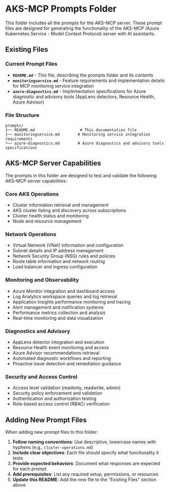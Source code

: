 # AKS-MCP Prompts Folder

This folder includes all the prompts for the AKS-MCP server. These prompt files are designed for generating the functionality of the AKS-MCP (Azure Kubernetes Service - Model Context Protocol) server with AI assistants.


## Existing Files

### Current Prompt Files

- **`README.md`** - This file, describing the prompts folder and its contents
- **`monitoringservice.md`** - Feature requirements and implementation details for MCP monitoring service integration
- **`azure-diagnostics.md`** - Implementation specifications for Azure diagnostic and advisory tools (AppLens detectors, Resource Health, Azure Advisor)

### File Structure

```
prompts/
├── README.md                    # This documentation file
├── monitoringservice.md        # Monitoring service integration requirements
└── azure-diagnostics.md        # Azure diagnostics and advisory tools specifications
```

## AKS-MCP Server Capabilities

The prompts in this folder are designed to test and validate the following AKS-MCP server capabilities:

### Core AKS Operations
- Cluster information retrieval and management
- AKS cluster listing and discovery across subscriptions
- Cluster health status and monitoring
- Node and resource management

### Network Operations
- Virtual Network (VNet) information and configuration
- Subnet details and IP address management
- Network Security Group (NSG) rules and policies
- Route table information and network routing
- Load balancer and ingress configuration

### Monitoring and Observability
- Azure Monitor integration and dashboard access
- Log Analytics workspace queries and log retrieval
- Application Insights performance monitoring and tracing
- Alert management and notification systems
- Performance metrics collection and analysis
- Real-time monitoring and data visualization

### Diagnostics and Advisory
- AppLens detector integration and execution
- Resource Health event monitoring and access
- Azure Advisor recommendations retrieval
- Automated diagnostic workflows and reporting
- Proactive issue detection and remediation guidance

### Security and Access Control
- Access level validation (readonly, readwrite, admin)
- Security policy enforcement and validation
- Authentication and authorization testing
- Role-based access control (RBAC) verification

## Adding New Prompt Files

When adding new prompt files to this folder:

1. **Follow naming conventions**: Use descriptive, lowercase names with hyphens (e.g., `cluster-operations.md`)
2. **Include clear objectives**: Each file should specify what functionality it tests
3. **Provide expected behaviors**: Document what responses are expected for each prompt
4. **Add prerequisites**: List any required setup, permissions, or resources
5. **Update this README**: Add the new file to the "Existing Files" section above

